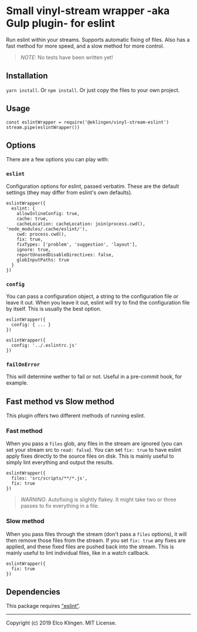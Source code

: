 
# Small vinyl-stream wrapper -aka Gulp plugin- for eslint

Run eslint within your streams. Supports automatic fixing of files. Also has a fast method for more speed, and a slow method for more control.

> *NOTE:* No tests have been written yet!

## Installation

`yarn install`. Or `npm install`. Or just copy the files to your own project.

## Usage

```
const eslintWrapper = require('@eklingen/vinyl-stream-eslint')
stream.pipe(eslintWrapper())
```

## Options

There are a few options you can play with:

### `eslint`

Configuration options for eslint, passed verbatim. These are the default settings (they may differ from eslint's own defaults).

```
eslintWrapper({
  eslint: {
    allowInlineConfig: true,
    cache: true,
    cacheLocation: cacheLocation: join(process.cwd(), 'node_modules/.cache/eslint/'),
    cwd: process.cwd(),
    fix: true,
    fixTypes: ['problem', 'suggestion', 'layout'],
    ignore: true,
    reportUnusedDisableDirectives: false,
    globInputPaths: true
  }
})
```

### `config`

You can pass a configuration object, a string to the configuration file or leave it out. When you leave it out, eslint will try to find the configuration file by itself. This is usually the best option.

```
eslintWrapper({
  config: { ... }
})
```

```
eslintWrapper({
  config: '../.eslintrc.js'
})
```

### `failOnError`

This will determine wether to fail or not. Useful in a pre-commit hook, for example.

## Fast method vs Slow method

This plugin offers two different methods of running eslint.

### Fast method

When you pass a `files` glob, any files in the stream are ignored (you can set your stream src to `read: false`). You can set `fix: true` to have eslint apply fixes directly to the source files on disk. This is mainly useful to simply lint everything and output the results.

```
eslintWrapper({
  files: 'src/scripts/**/*.js',
  fix: true
})
```

> *WARNING*: Autofixing is slightly flakey. It might take two or three passes to fix everything in a file.

### Slow method

When you pass files through the stream (don't pass a `files` options), it will then remove those files from the stream. If you set `fix: true` any fixes are applied, and these fixed files are pushed back into the stream. This is mainly useful to lint individual files, like in a watch callback.

```
eslintWrapper({
  fix: true
})
```

## Dependencies

This package requires ["eslint"](https://www.npmjs.com/package/eslint).

---

Copyright (c) 2019 Elco Klingen. MIT License.
